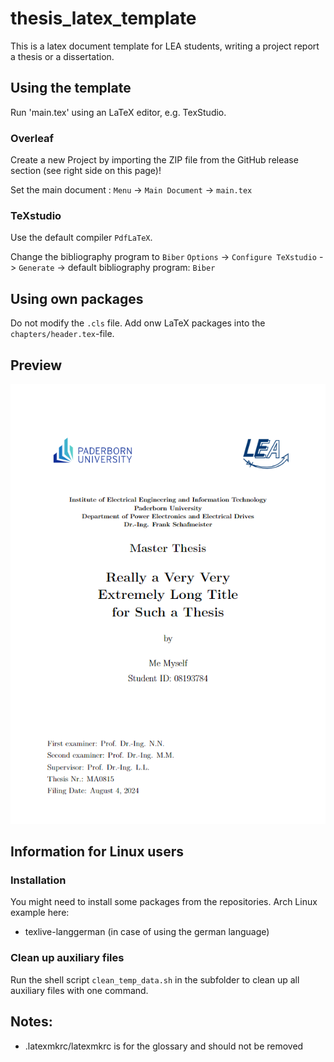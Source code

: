 # thesis_latex_template
This is a latex document template for LEA students, writing a project report a thesis or a dissertation.

## Using the template
Run 'main.tex' using an LaTeX editor, e.g. TexStudio.

### Overleaf
Create a new Project by importing the ZIP file from the GitHub release section (see right side on this page)!

Set the main document :
`Menu` -> `Main Document` -> `main.tex`

### TeXstudio
Use the default compiler `PdfLaTeX`.

Change the bibliography program to `Biber`
`Options` -> `Configure TeXstudio` -> `Generate` -> default bibliography program: `Biber`

## Using own packages
Do not modify the `.cls` file. Add onw LaTeX packages into the `chapters/header.tex`-file.

## Preview
![](first_page.png)


## Information for Linux users

### Installation
You might need to install some packages from the repositories. Arch Linux example here:
 * texlive-langgerman (in case of using the german language)
 
### Clean up auxiliary files
Run the shell script `clean_temp_data.sh` in the subfolder to clean up all auxiliary files with one command.

## Notes:
 - .latexmkrc/latexmkrc is for the glossary and should not be removed

